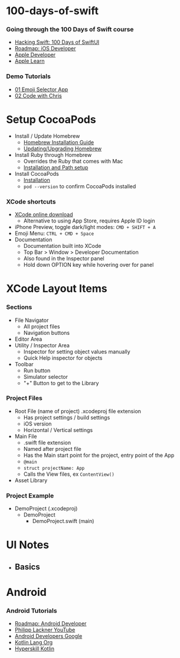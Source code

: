 # 100-days-of-swift

### Going through the 100 Days of Swift course

- [Hacking Swift: 100 Days of SwiftUI](https://www.hackingwithswift.com/100/swiftui)
- [Roadmap: iOS Developer](https://roadmap.sh/ios)
- [Apple Developer](https://developer.apple.com/)
- [Apple Learn](https://developer.apple.com/learn/)

### Demo Tutorials

- [01 Emoji Selector App](https://youtu.be/nqTcAzPS3oc?si=ht1HXpnLeILSAGSR)
- [02 Code with Chris](https://www.youtube.com/playlist?list=PLMRqhzcHGw1Y5Cluhf7pKRNZtKaA3Q4kg)

# Setup CocoaPods

- Install / Update Homebrew
  - [Homebrew Installation Guide](https://brew.sh/)
  - [Updating/Upgrading Homebrew](https://osxdaily.com/2021/02/13/how-update-homebrew-mac/)
- Install Ruby through Homebrew
  - Overrides the Ruby that comes with Mac
  - [Installation and Path setup](https://mac.install.guide/ruby/13)
- Install CocoaPods
  - [Installation](https://cocoapods.org/)
  - `pod --version` to confirm CocoaPods installed

### XCode shortcuts

- [XCode online download](https://developer.apple.com/download/all/)
  - Alternative to using App Store, requires Apple ID login
- iPhone Preview, toggle dark/light modes: `CMD + SHIFT + A`
- Emoji Menu: `CTRL + CMD + Space`
- Documentation
  - Documentation built into XCode
  - Top Bar > Window > Developer Documentation
  - Also found in the Inspector panel
  - Hold down OPTION key while hovering over for panel

# XCode Layout Items

### Sections

- File Navigator
  - All project files
  - Navigation buttons
- Editor Area
- Utility / Inspector Area
  -  Inspector for setting object values manually
  -  Quick Help inspector for objects
- Toolbar
  - Run button
  - Simulator selector
  - "+" Button to get to the Library

### Project Files

- Root File (name of project) .xcodeproj file extension
  - Has project settings / build settings
  - iOS version
  - Horizontal / Vertical settings
- Main File
  - .swift file extension
  - Named after project file
  - Has the Main start point for the project, entry point of the App
  - `@main`
  - `struct projectName: App`
  - Calls the View files, ex `ContentView()`
- Asset Library 

### Project Example

- DemoProject (.xcodeproj)
  - DemoProject
    - DemoProject.swift (main)
   
# UI Notes

- Basics
  -  

# Android

### Android Tutorials

- [Roadmap: Android Developer](https://roadmap.sh/android)
- [Philipp Lackner YouTube](https://www.youtube.com/@PhilippLackner/playlists)
- [Android Developers Google](https://developer.android.com/courses)
- [Kotlin Lang Org](https://kotlinlang.org/)
- [Hyperskill Kotlin](https://hyperskill.org/categories/4)
